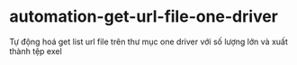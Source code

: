 # automation-get-url-file-one-driver
Tự động hoá get list url file trên thư mục one driver với số lượng lớn
và xuất thành tệp exel 
